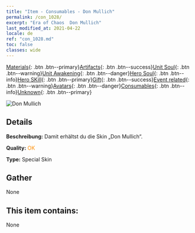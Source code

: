 ```yaml
---
title: "Item - Consumables - Don Mullich"
permalink: /con_1028/
excerpt: "Era of Chaos  Don Mullich"
last_modified_at: 2021-04-22
locale: de
ref: "con_1028.md"
toc: false
classes: wide
---
```

 [Materials](/ItemsDE/){: .btn .btn--primary}[Artifacts](/ItemsDE/Artifacts/){: .btn .btn--success}[Unit Soul](/ItemsDE/UnitSoul/){: .btn .btn--warning}[Unit Awakening](/ItemsDE/UnitAwakening/){: .btn .btn--danger}[Hero Soul](/ItemsDE/HeroSoul/){: .btn .btn--info}[Hero SKill](/ItemsDE/HeroSkill/){: .btn .btn--primary}[Gift](/ItemsDE/Gift/){: .btn .btn--success}[Event related](/ItemsDE/Events/){: .btn .btn--warning}[Avatars](/ItemsDE/Avatars/){: .btn .btn--danger}[Consumables](/ItemsDE/Consumables/){: .btn .btn--info}[Unknown](/ItemsDE/Unknown/){: .btn .btn--primary}

 ![Don Mullich](/images/h/h_Mullich4.jpg)

## Details
 **Beschreibung:** Damit erhältst du die Skin „Don Mullich“.

 **Quality:** <span style="color: #FF8C00">OK</span>

 **Type:** Special Skin

## Gather

  None

## This item contains:

  None

